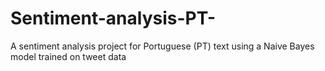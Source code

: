 # Sentiment-analysis-PT-
A sentiment analysis project for Portuguese (PT) text using a Naive Bayes model trained on tweet data

